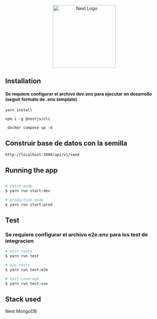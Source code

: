 <p align="center">
  <a href="http://nestjs.com/" target="blank"><img src="https://nestjs.com/img/logo-small.svg" width="200" alt="Nest Logo" /></a>
</p>



## Installation
#### Se requiere configurar el archivo __dev.env__ para ejecutar en desarrollo (seguir formato de .env.template)
```bash
yarn install
```
```
npm i -g @nestjs/cli
```
```
 docker compose up -d
```
## Construir base de datos con la semilla
```
http://localhost:3000/api/v1/seed
```
## Running the app

```bash

# watch mode
$ yarn run start:dev

# production mode
$ yarn run start:prod
```

## Test
### Se requiere configurar el archivo __e2e.env__ para los test de integracion
```bash
# unit tests
$ yarn run test

# e2e tests
$ yarn run test:e2e

# test coverage
$ yarn run test:cov
```

## Stack used
Nest 
MongoDB

